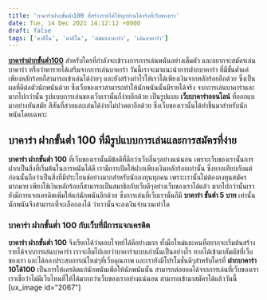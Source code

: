 ```yaml
---
title: 'บาคาร่าฝากขั้นต่ำ100 ที่สร้างรายได้ให้ทุกท่านได้จริงที่เว็บของเรา'
date: Tue, 14 Dec 2021 14:12:12 +0000
draft: false
tags: ['คาสิโน', 'คาสิโน', 'สมัครบาคาร่า', 'เล่นบาคาร่า']
---
```


**[บาคาร่าฝากขั้นต่ำ100](/archives/)** สำหรับใครที่กำลังจะเข้าวงการการเล่นพนันอย่างเต็มตัว และอยากจะสมัครเล่นบาคาร่า หรือว่าหารายได้เสริมจากการเล่นบาคาร่า วันนี้เราจะมาแนะนำการฝากบาคาร่า ที่มีขั้นต่ำแค่เพียงหลักร้อยก็สามารถเข้าเล่นได้ง่ายๆ และยังสร้างกำไรให้เราได้เพียงเงินจากหลักร้อยอีกด้วย ซึ่งเป็นผลที่ดีต่อตัวนักพนันด้วย ซึ่งเว็บของเราสามารถทำให้นักพนันนั้นมีรายได้จริง จากการเล่นบาคาร่าและมากไปกว่านั้น รูปแบบการเล่นของเว็บเรานั้นก็ง่ายอีกด้วย เป็นรูปแบบ **เว็บบาคาร่าออนไลน์** ที่ออกแบมาอย่างทันสมัย สีสันที่สวยและเล่นได้ง่ายไม่ปวดตาอีกด้วย ซึ่งเว็บของเรานั้นได้ทำขึ้นมาสำหรับนักพนันโดยเฉพาะ

**บาคาร่า ฝากขั้นต่ำ 100 ที่มีรูปแบบการเล่นและการสมัครที่ง่าย**
---------------------------------------------------------------

**บาคาร่า ฝากขั้นต่ำ 100** ที่เว็บของเรานั้นมีข้อดีที่ดีกว่าเว็บอื่นๆอย่างแน่นอน เพราะเว็บของเรานั้นการฝากเป็นสิ่งที่เริ่มต้นในการพนันได้ดี เรามีการเปิดให้ฝากเพียงเงินหลักร้อยเท่านั้น ซึ่งหากเทียบกับแต่ก่อนนั้นถือว่าเป็นสิ่งที่มีประโยนช์อย่างมากสำหรับนักลงทุนทุกคน เพราะเรานั้นไม่ต้องลงทุนสมัครมากมาย เพียงใช้เงินหลักร้อยก็สามารถเป็นสมาชิกกับเว็บดีๆอย่างเว็บของเราได้แล้ว มากไปกว่านั้นเรายังมีการแจกเครดิตเพิ่มให้แก่นักพนันอีกด้วย ซึ่งการเล่นที่เว็บเรานั้นก็มี **บาคาร่า ขั้นต่ำ 5 บาท** เท่านั้นนักพนันจึงสามารถที่จะเลือกลงได้ ว่าเรานั้นจะลงเงินจำนวนเท่าใด

### **บาคาร่า ฝากขั้นต่ำ 100 กับเว็บที่มีการแจกเครดิต**

**บาคาร่า ฝากขั้นต่ำ 100** จึงเรียกได้ว่าตอบโจทย์ได้ดีอย่างมาก ทั้งมือใหม่และคนที่อยากจะเริ่มต้นสร้างรายได้จากการเล่นบาคาร่า เราจะลืมไปเลยว่าบาคาร่าแบบเก่านั้นเป็นอย่างไร หากได้เข้ามาสัมผัสที่เว็บของเรา และได้ลองประสบการณ์ใหม่ๆที่เว็บคุณภาพ และเรายังมีโปรโมชั่นดีๆสำหรับใครที่ **ฝากบาคาร่า 10ได้100** เป็นการให้เครดิตแก่นักพนันเพือให้นักพนันนั้น สามารถต่อยอดได้จากการเล่นที่เว็บของเรา เราเชื่อว่าไม่มีเว็บไหนที่ให้ได้มากกว่าเว็บของเราอย่างแน่นอน สามารถเข้ามาสมัครได้แล้ววันนี้ \[ux\_image id="2067"\]